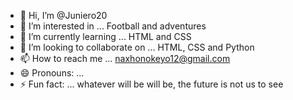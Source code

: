 - 👋 Hi, I’m @Juniero20
- 👀 I’m interested in ... Football and adventures 
- 🌱 I’m currently learning ... HTML and CSS
- 💞️ I’m looking to collaborate on ... HTML, CSS and Python 
- 📫 How to reach me ... naxhonokeyo12@gmail.com 
- 😄 Pronouns: ...
- ⚡ Fun fact: ... whatever will be will be, the future is not us to see 

<!---
Juniero20/Juniero20 is a ✨ special ✨ repository because its `README.md` (this file) appears on your GitHub profile.
You can click the Preview link to take a look at your changes.
--->

